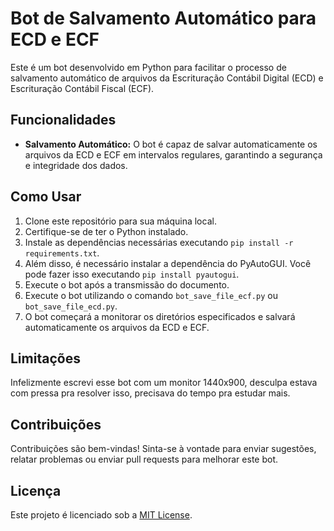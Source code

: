 # Bot de Salvamento Automático para ECD e ECF

Este é um bot desenvolvido em Python para facilitar o processo de salvamento automático de arquivos da Escrituração Contábil Digital (ECD) e Escrituração Contábil Fiscal (ECF).

## Funcionalidades

- **Salvamento Automático:** O bot é capaz de salvar automaticamente os arquivos da ECD e ECF em intervalos regulares, garantindo a segurança e integridade dos dados.

## Como Usar

1. Clone este repositório para sua máquina local.
2. Certifique-se de ter o Python instalado.
3. Instale as dependências necessárias executando `pip install -r requirements.txt`.
4. Além disso, é necessário instalar a dependência do PyAutoGUI. Você pode fazer isso executando `pip install pyautogui`.
5. Execute o bot após a transmissão do documento.
5. Execute o bot utilizando o comando `bot_save_file_ecf.py` ou `bot_save_file_ecd.py`.
6. O bot começará a monitorar os diretórios especificados e salvará automaticamente os arquivos da ECD e ECF.

## Limitações

Infelizmente escrevi esse bot com um monitor 1440x900, desculpa estava com pressa pra resolver isso, precisava do tempo pra estudar mais.

## Contribuições

Contribuições são bem-vindas! Sinta-se à vontade para enviar sugestões, relatar problemas ou enviar pull requests para melhorar este bot.

## Licença

Este projeto é licenciado sob a [MIT License](LICENSE).
